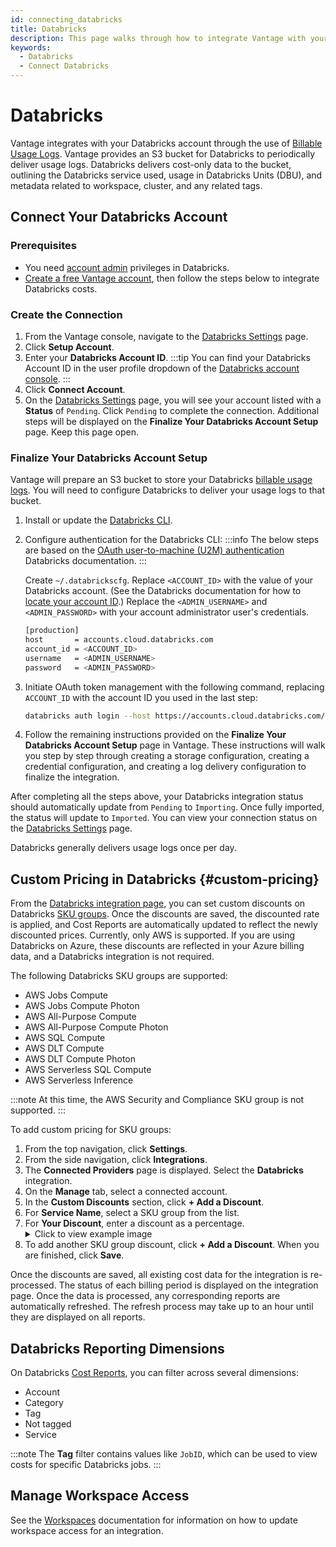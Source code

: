 ```yaml
---
id: connecting_databricks
title: Databricks
description: This page walks through how to integrate Vantage with your Databricks account.
keywords:
  - Databricks
  - Connect Databricks
---
```


# Databricks

Vantage integrates with your Databricks account through the use of [Billable Usage Logs](https://docs.databricks.com/administration-guide/account-settings/billable-usage-delivery.html). Vantage provides an S3 bucket for Databricks to periodically deliver usage logs. Databricks delivers cost-only data to the bucket, outlining the Databricks service used, usage in Databricks Units (DBU), and metadata related to workspace, cluster, and any related tags.

## Connect Your Databricks Account

### Prerequisites

- You need [account admin](https://docs.databricks.com/en/administration-guide/index.html) privileges in Databricks. 
- [Create a free Vantage account](https://console.vantage.sh/signup), then follow the steps below to integrate Databricks costs.

### Create the Connection

1. From the Vantage console, navigate to the [Databricks Settings](https://console.vantage.sh/settings/databricks/) page.
2. Click **Setup Account**.
3. Enter your **Databricks Account ID**.
   :::tip
   You can find your Databricks Account ID in the user profile dropdown of the [Databricks account console](https://accounts.cloud.databricks.com/login).
   :::
4. Click **Connect Account**.
5. On the [Databricks Settings](https://console.vantage.sh/settings/databricks/) page, you will see your account listed with a **Status** of `Pending`. Click `Pending` to complete the connection. Additional steps will be displayed on the **Finalize Your Databricks Account Setup** page. Keep this page open.

### Finalize Your Databricks Account Setup

Vantage will prepare an S3 bucket to store your Databricks [billable usage logs](https://docs.databricks.com/en/administration-guide/account-settings/usage.html#how-to-authenticate-to-the-account-api). You will need to configure Databricks to deliver your usage logs to that bucket.

1. Install or update the [Databricks CLI](https://docs.databricks.com/en/dev-tools/cli/install.html).
2. Configure authentication for the Databricks CLI:
   :::info
   The below steps are based on the [OAuth user-to-machine (U2M) authentication](https://docs.databricks.com/en/dev-tools/cli/authentication.html#oauth-user-to-machine-u2m-authentication) Databricks documentation.
   :::

   Create `~/.databrickscfg`. Replace `<ACCOUNT_ID>` with the value of your Databricks account. (See the Databricks documentation for how to [locate your account ID](https://docs.databricks.com/en/administration-guide/account-settings/index.html#account-id).) Replace the `<ADMIN_USERNAME>` and `<ADMIN_PASSWORD>` with your account administrator user's credentials.

   ```bash
   [production]
   host       = accounts.cloud.databricks.com
   account_id = <ACCOUNT_ID>
   username   = <ADMIN_USERNAME>
   password   = <ADMIN_PASSWORD>
   ```

3. Initiate OAuth token management with the following command, replacing `ACCOUNT_ID` with the account ID you used in the last step:

   ```bash
   databricks auth login --host https://accounts.cloud.databricks.com/ --account-id <ACCOUNT_ID>
   ```

4. Follow the remaining instructions provided on the **Finalize Your Databricks Account Setup** page in Vantage. These instructions will walk you step by step through creating a storage configuration, creating a credential configuration, and creating a log delivery configuration to finalize the integration.

After completing all the steps above, your Databricks integration status should automatically update from `Pending` to `Importing`. Once fully imported, the status will update to `Imported`. You can view your connection status on the [Databricks Settings](https://console.vantage.sh/settings/databricks/) page.

Databricks generally delivers usage logs once per day.

## Custom Pricing in Databricks {#custom-pricing}

From the [Databricks integration page](https://console.vantage.sh/settings/databricks), you can set custom discounts on Databricks [SKU groups](https://www.databricks.com/product/sku-groups). Once the discounts are saved, the discounted rate is applied, and Cost Reports are automatically updated to reflect the newly discounted prices. Currently, only AWS is supported. If you are using Databricks on Azure, these discounts are reflected in your Azure billing data, and a Databricks integration is not required.

The following Databricks SKU groups are supported:

- AWS Jobs Compute
- AWS Jobs Compute Photon
- AWS All-Purpose Compute
- AWS All-Purpose Compute Photon
- AWS SQL Compute
- AWS DLT Compute
- AWS DLT Compute Photon
- AWS Serverless SQL Compute
- AWS Serverless Inference

:::note
At this time, the AWS Security and Compliance SKU group is not supported. 
:::

To add custom pricing for SKU groups:

1. From the top navigation, click **Settings**.
2. From the side navigation, click **Integrations**.
3. The **Connected Providers** page is displayed. Select the **Databricks** integration.
4. On the **Manage** tab, select a connected account. 
5. In the **Custom Discounts** section, click **+ Add a Discount**. 
6. For **Service Name**, select a SKU group from the list. 
7. For **Your Discount**, enter a discount as a percentage.
   <details><summary>Click to view example image</summary>
   <div style={{display:"flex", justifyContent:"center"}}>
      <img alt="A list of three different Databricks SKU discounts in the console. " width="80%" src="/img/databricks-skus.png" />
   </div>
   </details>
8. To add another SKU group discount, click **+ Add a Discount**. When you are finished, click **Save**.

Once the discounts are saved, all existing cost data for the integration is re-processed. The status of each billing period is displayed on the integration page. Once the data is processed, any corresponding reports are automatically refreshed. The refresh process may take up to an hour until they are displayed on all reports.

## Databricks Reporting Dimensions

On Databricks [Cost Reports](/cost_reports/), you can filter across several dimensions:

- Account
- Category
- Tag
- Not tagged
- Service

:::note
The **Tag** filter contains values like `JobID`, which can be used to view costs for specific Databricks jobs.
:::

## Manage Workspace Access

See the [Workspaces](/workspaces#integration-workspace) documentation for information on how to update workspace access for an integration.